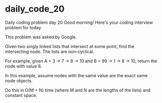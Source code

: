 # daily_code_20
Daily coding problem day 20
Good morning! Here's your coding interview problem for today.

This problem was asked by Google.

Given two singly linked lists that intersect at some point, 
find the intersecting node. The lists are non-cyclical.

For example, given A = 3 -> 7 -> 8 -> 10 and B = 99 -> 1 -> 8 -> 10, return the node with value 8.

In this example, assume nodes with the same value are the exact same node objects.

Do this in O(M + N) time (where M and N are the lengths of the lists) and constant space.
